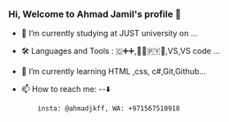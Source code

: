 ### Hi, Welcome to Ahmad Jamil's profile 👋


- 🔭 I’m currently studying at JUST university on ...
- 🛠 Languages and Tools  : 🇨‌➕➕,🧑‍💻🇵‌🇾‌🐍,VS,VS code ...
- 🌱 I’m currently learning HTML ,css, c#,Git,Github...
- 📫 How to reach me: --⬇️

  
          insta: @ahmadjkff, WA: +971567510918

